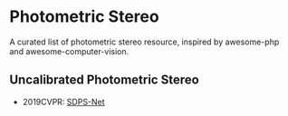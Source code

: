 # Photometric Stereo
A curated list of photometric stereo resource, inspired by awesome-php and awesome-computer-vision.

## Uncalibrated Photometric Stereo
* 2019CVPR: [SDPS-Net](https://github.com/guanyingc/SDPS-Net)
